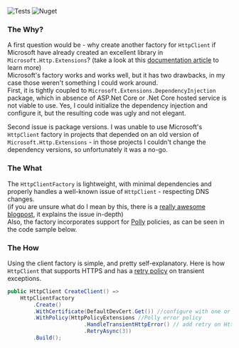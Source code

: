 ![Tests](https://github.com/myarichuk/Simple.HttpClientFactory/workflows/Tests/badge.svg)
![Nuget](https://img.shields.io/nuget/v/Simple.HttpClientFactory?color=light-green&label=Simple.HttpClientFactory)  

### The Why?
A first question would be - why create another factory for ``HttpClient`` if Microsoft have already created an excellent library in ``Microsoft.Http.Extensions``?
(take a look at this [documentation article](https://docs.microsoft.com/en-us/dotnet/architecture/microservices/implement-resilient-applications/use-httpclientfactory-to-implement-resilient-http-requests) to learn more)  
Microsoft's factory works and works well, but it has two drawbacks, in my case those weren't something I could work around.  
First, it is tightly coupled to ``Microsoft.Extensions.DependencyInjection`` package, which in absence of ASP.Net Core or .Net Core hosted service is not viable to use. Yes, I could initialize the dependency injection and configure it, but the resulting code was ugly and not elegant.
  
Second issue is package versions. I was unable to use Microsoft's ``HttpClient`` factory in projects that depended on an old version of ``Microsoft.Http.Extensions`` - in those projects I couldn't change the dependency versions, so unfortunately it was a no-go.  

### The What
The ``HttpClientFactory`` is lightweight, with minimal dependencies and properly handles a well-known issue of ``HttpClient`` - respecting DNS changes.  
(if you are unsure what do I mean by this, there is a [really awesome blogpost](https://www.nimaara.com/beware-of-the-net-httpclient/), it explains the issue in-depth)  
Also, the factory incorporates support for [Polly](https://www.hanselman.com/blog/AddingResilienceAndTransientFaultHandlingToYourNETCoreHttpClientWithPolly.aspx) policies, as can be seen in the code sample below.

### The How
Using the client factory is simple, and pretty self-explanatory. Here is how ``HttpClient`` that supports HTTPS and has a [retry policy](https://www.c-sharpcorner.com/article/using-retry-pattern-in-asp-net-core-via-polly/) on transient exceptions.

```cs
public HttpClient CreateClient() =>
    HttpClientFactory
        .Create()
        .WithCertificate(DefaultDevCert.Get()) //configure with one or more X509Certificate2 instances
        .WithPolicy(HttpPolicyExtensions //Polly error policy
                        .HandleTransientHttpError() // add retry on HttpRequestException with 5XX and 408 codes
                        .RetryAsync(3))
        .Build();

```
